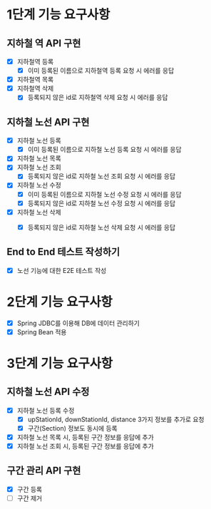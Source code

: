 # 1단계 기능 요구사항
## 지하철 역 API 구현
- [x] 지하철역 등록
    - [x] 이미 등록된 이름으로 지하철역 등록 요청 시 에러를 응답
- [x] 지하철역 목록
- [x] 지하철역 삭제
    - [x] 등록되지 않은 id로 지하철역 삭제 요청 시 에러를 응답

## 지하철 노선 API 구현
- [x] 지하철 노선 등록
    - [x] 이미 등록된 이름으로 지하철 노선 등록 요청 시 에러를 응답
- [x] 지하철 노선 목록
- [x] 지하철 노선 조회
    - [x] 등록되지 않은 id로 지하철 노선 조회 요청 시 에러를 응답
- [X] 지하철 노선 수정
    - [x] 이미 등록된 이름으로 지하철 노선 수정 요청 시 에러를 응답
    - [x] 등록되지 않은 id로 지하철 노선 수정 요청 시 에러를 응답
- [x] 지하철 노선 삭제
    - [x] 등록되지 않은 id로 지하철 노선 삭제 요청 시 에러를 응답


## End to End 테스트 작성하기
- [x] 노선 기능에 대한 E2E 테스트 작성

# 2단계 기능 요구사항
- [x] Spring JDBC를 이용해 DB에 데이터 관리하기
- [x] Spring Bean 적용

# 3단계 기능 요구사항
## 지하철 노선 API 수정
- [x] 지하철 노선 등록 수정
  - [x] upStationId, downStationId, distance 3가지 정보를 추가로 요청
  - [x] 구간(Section) 정보도 동시에 등록
- [x] 지하철 노선 목록 시, 등록된 구간 정보를 응답에 추가
- [x] 지하철 노선 조회 시, 등록된 구간 정보를 응답에 추가

## 구간 관리 API 구현
- [x] 구간 등록 
- [ ] 구간 제거
